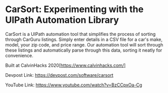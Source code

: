 # CarSort: Experimenting with the UIPath Automation Library

CarSort is a UIPath automation tool that simplifies the process of sorting through CarGuru listings. Simply enter details in a CSV file for a car's make, model, your zip code, and price range. Our automation tool will sort through these listings and automatically parse through this data, sorting it neatly for convenience.

Built at CalvinHacks 2020[https://www.calvinhacks.com/]

Devpost Link: https://devpost.com/software/carsort

YouTube Link: https://www.youtube.com/watch?v=BzCCpxOa-Cg

